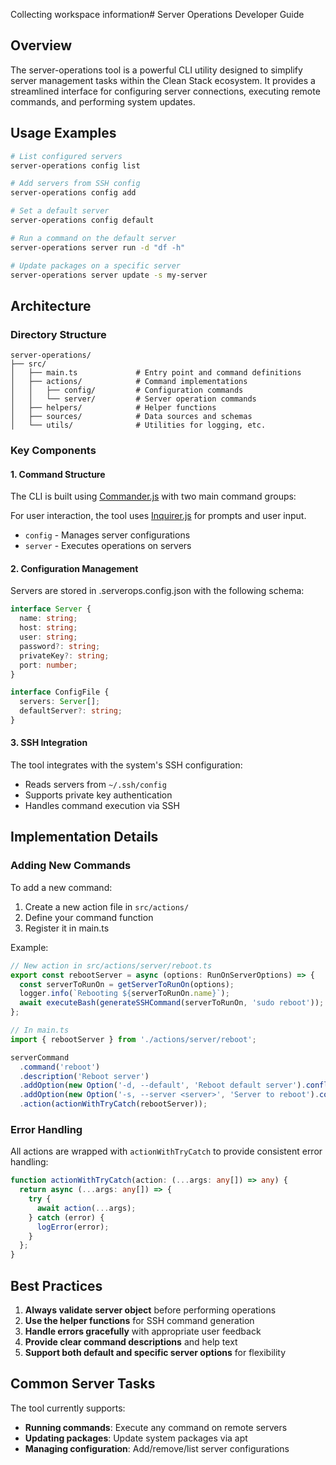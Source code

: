 Collecting workspace information# Server Operations Developer Guide

## Overview

The server-operations tool is a powerful CLI utility designed to simplify server management tasks within the Clean Stack ecosystem. It provides a streamlined interface for configuring server connections, executing remote commands, and performing system updates.


## Usage Examples

```bash
# List configured servers
server-operations config list

# Add servers from SSH config
server-operations config add

# Set a default server
server-operations config default

# Run a command on the default server
server-operations server run -d "df -h"

# Update packages on a specific server
server-operations server update -s my-server
```

## Architecture

### Directory Structure

```
server-operations/
├── src/
│   ├── main.ts             # Entry point and command definitions
│   ├── actions/            # Command implementations
│   │   ├── config/         # Configuration commands
│   │   └── server/         # Server operation commands
│   ├── helpers/            # Helper functions
│   ├── sources/            # Data sources and schemas
│   └── utils/              # Utilities for logging, etc.
```

### Key Components

#### 1. Command Structure

The CLI is built using [Commander.js](https://github.com/tj/commander.js/) with two main command groups:

For user interaction, the tool uses [Inquirer.js](https://github.com/SBoudrias/Inquirer.js/) for prompts and user input.

- `config` - Manages server configurations
- `server` - Executes operations on servers

#### 2. Configuration Management

Servers are stored in .serverops.config.json with the following schema:

```typescript
interface Server {
  name: string;
  host: string;
  user: string;
  password?: string;
  privateKey?: string;
  port: number;
}

interface ConfigFile {
  servers: Server[];
  defaultServer?: string;
}
```

#### 3. SSH Integration

The tool integrates with the system's SSH configuration:

- Reads servers from `~/.ssh/config`
- Supports private key authentication
- Handles command execution via SSH

## Implementation Details

### Adding New Commands

To add a new command:

1. Create a new action file in `src/actions/`
2. Define your command function
3. Register it in main.ts

Example:

```typescript
// New action in src/actions/server/reboot.ts
export const rebootServer = async (options: RunOnServerOptions) => {
  const serverToRunOn = getServerToRunOn(options);
  logger.info(`Rebooting ${serverToRunOn.name}`);
  await executeBash(generateSSHCommand(serverToRunOn, 'sudo reboot'));
};

// In main.ts
import { rebootServer } from './actions/server/reboot';

serverCommand
  .command('reboot')
  .description('Reboot server')
  .addOption(new Option('-d, --default', 'Reboot default server').conflicts('server').default(false))
  .addOption(new Option('-s, --server <server>', 'Server to reboot').conflicts('default'))
  .action(actionWithTryCatch(rebootServer));
```

### Error Handling

All actions are wrapped with `actionWithTryCatch` to provide consistent error handling:

```typescript
function actionWithTryCatch(action: (...args: any[]) => any) {
  return async (...args: any[]) => {
    try {
      await action(...args);
    } catch (error) {
      logError(error);
    }
  };
}
```

## Best Practices

1. **Always validate server object** before performing operations
2. **Use the helper functions** for SSH command generation
3. **Handle errors gracefully** with appropriate user feedback
4. **Provide clear command descriptions** and help text
5. **Support both default and specific server options** for flexibility

## Common Server Tasks

The tool currently supports:

- **Running commands**: Execute any command on remote servers
- **Updating packages**: Update system packages via apt
- **Managing configuration**: Add/remove/list server configurations
